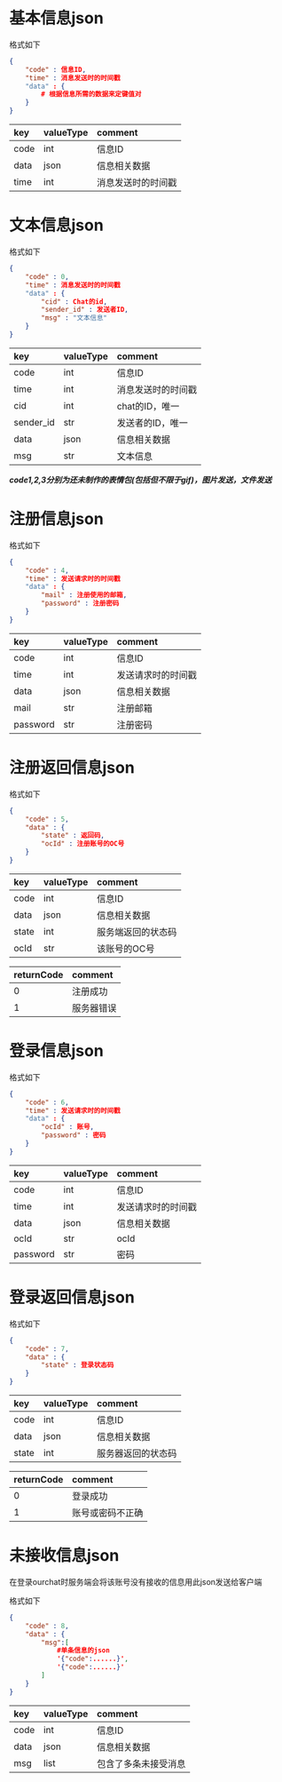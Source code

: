 ﻿# 基本信息json
格式如下
```json
{
    "code" : 信息ID,
    "time" : 消息发送时的时间戳
    "data" : {
        # 根据信息所需的数据来定键值对
    }
}
```
| key     |valueType    |comment          |
|:--------|:------------|:----------------|
|code     |int          |信息ID           |
|data  |json         |信息相关数据      |
|time | int |消息发送时的时间戳|

# 文本信息json
格式如下
```json
{
    "code" : 0,
    "time" : 消息发送时的时间戳
    "data" : {
        "cid" : Chat的id,
        "sender_id" : 发送者ID,
        "msg" : "文本信息"
    }
}
```
| key     |valueType    |comment          |
|:--------|:------------|:----------------|
|code  |int          |信息ID           |
|time | int |消息发送时的时间戳|
|cid      |int          |chat的ID，唯一    |
|sender_id|str          |发送者的ID，唯一  |
|data  |json         |信息相关数据      |
|msg    | str       |文本信息         |

***code1,2,3分别为还未制作的表情包(包括但不限于gif)，图片发送，文件发送***

# 注册信息json
格式如下
```json
{
    "code" : 4,
    "time" : 发送请求时的时间戳
    "data" : {
        "mail" : 注册使用的邮箱,
        "password" : 注册密码
    }
}
```
| key     |valueType    |comment          |
|:--------|:------------|:----------------|
|code  |int          |信息ID           |
|time | int |发送请求时的时间戳|
|data  |json         |信息相关数据      |
|mail |   str       |注册邮箱         |
|password|str|注册密码|

# 注册返回信息json
格式如下
```json
{
    "code" : 5,
    "data" : {
        "state" : 返回码,
        "ocId" : 注册账号的OC号
    }
}
```
| key     |valueType    |comment          |
|:--------|:------------|:----------------|
|code  |int          |信息ID           |
|data  |json         |信息相关数据      |
|state    | int      |服务端返回的状态码|
|ocId    | str      |该账号的OC号|

|returnCode|  comment   |
|:--------|:------------|
|0        |注册成功      |
|1        |服务器错误    |

# 登录信息json
格式如下
```json
{
    "code" : 6,
    "time" : 发送请求时的时间戳
    "data" : {
        "ocId" : 账号,
        "password" : 密码
    }
}
```
| key     |valueType    |comment          |
|:--------|:------------|:----------------|
|code  |int          |信息ID           |
|time | int |发送请求时的时间戳|
|data  |json         |信息相关数据      |
|ocId   |str      |ocId  |
|password   |str      |密码  |

# 登录返回信息json
格式如下
```json
{
    "code" : 7,
    "data" : {
        "state" : 登录状态码
    }
}
```
| key     |valueType    |comment          |
|:--------|:------------|:----------------|
|code  |int          |信息ID           |
|data  |json         |信息相关数据      |
|state    |int      |服务器返回的状态码  |

|returnCode|  comment   |
|:--------|:------------|
|0        |登录成功      |
|1        |账号或密码不正确 |

# 未接收信息json
在登录ourchat时服务端会将该账号没有接收的信息用此json发送给客户端

格式如下
```json
{
    "code" : 8,
    "data" : {
        "msg":[
            #单条信息的json
            '{"code":......}',
            '{"code":......}'
        ]
    }
}
```
| key     |valueType    |comment          |
|:--------|:------------|:----------------|
|code  |int          |信息ID           |
|data  |json         |信息相关数据      |
|msg   |list      |包含了多条未接受消息  |